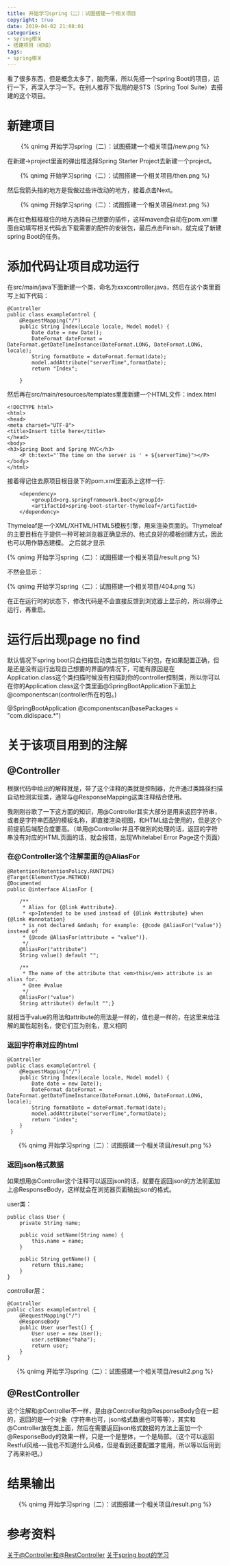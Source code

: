```yaml
---
title: 开始学习spring（二）：试图搭建一个相关项目
copyright: true
date: 2019-04-02 21:08:01
categories:
- spring相关
- 搭建项目（初级）
tags:
- spring相关
---
```


看了很多东西，但是概念太多了，脑壳痛，所以先搭一个spring Boot的项目，运行一下，再深入学习一下。在别人推荐下我用的是STS（Spring Tool Suite）去搭建的这个项目。

<!--more-->

# 新建项目

<center>{% qnimg 开始学习spring（二）：试图搭建一个相关项目/new.png %}</center>

在新建->project里面的弹出框选择Spring Starter Project去新建一个project。

<center>{% qnimg 开始学习spring（二）：试图搭建一个相关项目/then.png %}</center>

然后我箭头指的地方是我做过些许改动的地方，接着点击Next。

<center>{% qnimg 开始学习spring（二）：试图搭建一个相关项目/next.png %}</center>

再在红色框框框住的地方选择自己想要的插件，这样maven会自动在pom.xml里面自动填写相关代码去下载需要的配件的安装包，最后点击Finish，就完成了新建spring Boot的任务。

# 添加代码让项目成功运行

在src/main/java下面新建一个类，命名为xxxcontroller.java，然后在这个类里面写上如下代码：

    @Controller
    public class exampleControl {
	    @RequestMapping("/")
	    public String Index(Locale locale, Model model) {
	    	Date date = new Date();
	    	DateFormat dateFormat = DateFormat.getDateTimeInstance(DateFormat.LONG, DateFormat.LONG, locale);
	    	String formatDate = dateFormat.format(date);
	    	model.addAttribute("serverTime",formatDate);
	    	return "Index";
    
	    }

然后再在src/main/resources/templates里面新建一个HTML文件：index.html

    <!DOCTYPE html>
    <html>
    <head>
    <meta charset="UTF-8">
    <title>Insert title here</title>
    </head>
    <body>
    <h3>Spring Boot and Spring MVC</h3>
        <P th:text="'The time on the server is ' + ${serverTime}"></P>
    </body>
    </html>

接着得记住去原项目根目录下的pom.xml里面添上这样一行:

        <dependency>
            <groupId>org.springframework.boot</groupId>
            <artifactId>spring-boot-starter-thymeleaf</artifactId>
        </dependency>

Thymeleaf是一个XML/XHTML/HTML5模板引擎，用来渲染页面的。Thymeleaf的主要目标在于提供一种可被浏览器正确显示的、格式良好的模板创建方式，因此也可以用作静态建模。
之后就才显示

{% qnimg 开始学习spring（二）：试图搭建一个相关项目/result.png %}

不然会显示：

{% qnimg 开始学习spring（二）：试图搭建一个相关项目/404.png %}

在正在运行时的状态下，修改代码是不会直接反馈到浏览器上显示的，所以得停止运行，再重启。

# 运行后出现page no find

默认情况下spring boot只会扫描启动类当前包和以下的包，在如果配置正确，但是还是没有运行出现自己想要的界面的情况下，可能有原因是在Application.class这个类扫描时候没有扫描到你的controller控制类，所以你可以在你的Application.class这个类里面@SpringBootApplication下面加上@componentscan(controller所在的包。)

@SpringBootApplication
@componentscan(basePackages = "com.didispace.*")

# 关于该项目用到的注解

## @Controller

根据代码中给出的解释就是，带了这个注释的类就是控制器，允许通过类路径扫描自动检测实现类，通常与@ResponseMapping这类注释结合使用。

我刚刚谷歌了一下这方面的知识，用@Controller其实大部分是用来返回字符串，或者是字符串匹配的模板名称，即直接渲染视图，和HTML结合使用的，但是这个前提前后端配合度要高。（单用@Controller并且不做别的处理的话，返回的字符串没有对应的HTML页面的话，就会报错，出现Whitelabel Error Page这个页面）

### 在@Controller这个注解里面的@AliasFor

    @Retention(RetentionPolicy.RUNTIME)
    @Target(ElementType.METHOD)
    @Documented
    public @interface AliasFor {

    	/**
	     * Alias for {@link #attribute}.
    	 * <p>Intended to be used instead of {@link #attribute} when {@link #annotation}
    	 * is not declared &mdash; for example: {@code @AliasFor("value")} instead of
    	 * {@code @AliasFor(attribute = "value")}.
    	 */
    	@AliasFor("attribute")
	    String value() default "";
    
	    /**
	     * The name of the attribute that <em>this</em> attribute is an alias for.
	     * @see #value
	     */
	    @AliasFor("value")
	    String attribute() default "";}

就相当于value的用法和attribute的用法是一样的，值也是一样的，在这里来给注解的属性起别名，使它们互为别名，意义相同

### 返回字符串对应的html

    @Controller
    public class exampleControl {
	    @RequestMapping("/")
	    public String Index(Locale locale, Model model) {
	    	Date date = new Date();
	    	DateFormat dateFormat = DateFormat.getDateTimeInstance(DateFormat.LONG, DateFormat.LONG, locale);
	    	String formatDate = dateFormat.format(date);
	    	model.addAttribute("serverTime",formatDate);
	    	return "index";
	    }
     }

<center>{% qnimg 开始学习spring（二）：试图搭建一个相关项目/result.png %}</center>

### 返回json格式数据

如果想用@Controller这个注释可以返回json的话，就要在返回json的方法前面加上@ResponseBody，这样就会在浏览器页面输出json的格式。

user类：
    
    public class User {
	    private String name;

	    public void setName(String name) {
	    	this.name = name;
	    }

	    public String getName() {
	    	return this.name;
	    }
    }

controller层：

    @Controller
    public class exampleControl {
	    @RequestMapping("/")
	    @ResponseBody
	    public User userTest() {
	    	User user = new User();
	    	user.setName("haha");
	    	return user;
	    }
    }

<center>{% qnimg 开始学习spring（二）：试图搭建一个相关项目/result2.png %}</center>

## @RestController

这个注解和@Controller不一样，是由@Controller和@ResponseBody合在一起的，返回的是一个对象（字符串也可，json格式数据也可等等），其实和@Controller放在类上面，然后在需要返回json格式数据的方法上面加一个@ResponseBody的效果一样，只是一个是整体，一个是局部。（这个可以返回Restful风格---我也不知道什么风格，但是看到还要配置才能用，所以等以后用到了再来补吧。）


# 结果输出

<center>{% qnimg 开始学习spring（二）：试图搭建一个相关项目/result.png %}</center>

# 参考资料

[关于@Controller和@RestController](https://www.jianshu.com/p/b534b394dc7a)
[关于spring boot的学习](http://blog.didispace.com/springbootweb/)